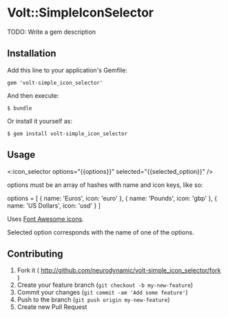 # Volt::SimpleIconSelector

TODO: Write a gem description

## Installation

Add this line to your application's Gemfile:

    gem 'volt-simple_icon_selector'

And then execute:

    $ bundle

Or install it yourself as:

    $ gem install volt-simple_icon_selector

## Usage

<:icon_selector options="{{options}}" selected="{{selected_option}}" />

options must be an array of hashes with name and icon keys, like so:

options = [
  {
    name: 'Euros',
    icon: 'euro'
  },
  {
    name: 'Pounds',
    icon: 'gbp'
  },
  {
    name: 'US Dollars',
    icon: 'usd'
  }
]

Uses [Font Awesome icons](http://fontawesome.io/icons/).

Selected option corresponds with the name of one of the options.


## Contributing

1. Fork it ( http://github.com/neurodynamic/volt-simple_icon_selector/fork )
2. Create your feature branch (`git checkout -b my-new-feature`)
3. Commit your changes (`git commit -am 'Add some feature'`)
4. Push to the branch (`git push origin my-new-feature`)
5. Create new Pull Request
